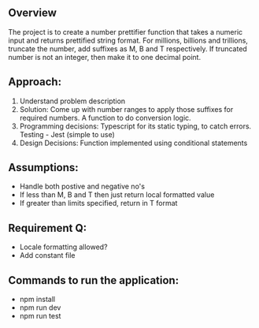 ## Overview
The project is to create a number prettifier function that takes a numeric input and returns prettified string format. For millions, billions and trillions, truncate the number, add suffixes as M, B and T respectively. If truncated number is not an integer, then make it to one decimal point.

## Approach:
1) Understand problem description
2) Solution: Come up with number ranges to apply those suffixes for required numbers. A function to do conversion logic.
3) Programming decisions:  Typescript for its static typing, to catch errors. Testing - Jest (simple to use)
4) Design Decisions:  Function implemented using conditional statements 

## Assumptions:
- Handle both postive and negative no's
- If less than M, B and T then just return local formatted value
- If greater than limits specified, return in T format

## Requirement Q:
- Locale formatting allowed?
- Add constant file

## Commands to run the application:
- npm install
- npm run dev
- npm run test